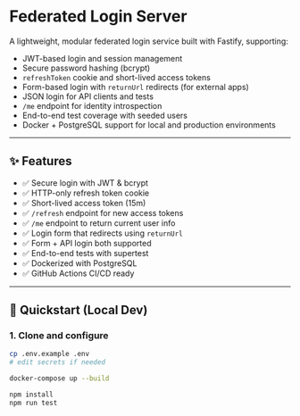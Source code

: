 # Federated Login Server

A lightweight, modular federated login service built with Fastify, supporting:

- JWT-based login and session management
- Secure password hashing (bcrypt)
- `refreshToken` cookie and short-lived access tokens
- Form-based login with `returnUrl` redirects (for external apps)
- JSON login for API clients and tests
- `/me` endpoint for identity introspection
- End-to-end test coverage with seeded users
- Docker + PostgreSQL support for local and production environments

---

## ✨ Features

- ✅ Secure login with JWT & bcrypt
- ✅ HTTP-only refresh token cookie
- ✅ Short-lived access token (15m)
- ✅ `/refresh` endpoint for new access tokens
- ✅ `/me` endpoint to return current user info
- ✅ Login form that redirects using `returnUrl`
- ✅ Form + API login both supported
- ✅ End-to-end tests with supertest
- ✅ Dockerized with PostgreSQL
- ✅ GitHub Actions CI/CD ready

---

## 🚀 Quickstart (Local Dev)

### 1. Clone and configure

```bash
cp .env.example .env
# edit secrets if needed

docker-compose up --build

npm install
npm run test
